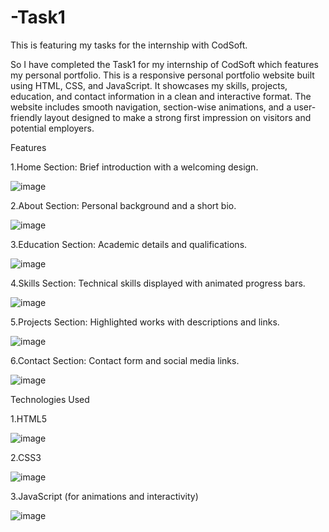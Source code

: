 # -Task1
This is featuring my tasks for the internship with CodSoft.

So I have completed the Task1 for my internship of CodSoft which features my personal portfolio.
This is a responsive personal portfolio website built using HTML, CSS, and JavaScript. 
It showcases my skills, projects, education, and contact information in a clean and interactive format. 
The website includes smooth navigation, section-wise animations, and a user-friendly layout designed to make a strong first impression on visitors and potential employers.




Features

1.Home Section: Brief introduction with a welcoming design.

![image](https://github.com/user-attachments/assets/7580e122-6749-4eb6-92f8-68a0cb0c0693)

2.About Section: Personal background and a short bio.

![image](https://github.com/user-attachments/assets/6a9533f2-6c7a-4b3a-a50b-85ea55f2611b)

3.Education Section: Academic details and qualifications.

![image](https://github.com/user-attachments/assets/79360f49-6885-4790-9518-e54e6db84007)

4.Skills Section: Technical skills displayed with animated progress bars.

![image](https://github.com/user-attachments/assets/9dbe3395-b853-491d-913b-b8ba9240c11c)

5.Projects Section: Highlighted works with descriptions and links.

![image](https://github.com/user-attachments/assets/e9949a91-e313-40c0-983d-f5d5e9e00dd3)

6.Contact Section: Contact form and social media links.

![image](https://github.com/user-attachments/assets/d3f6d417-0ae0-441d-a3c5-9f67483a71c2)


Technologies Used

1.HTML5   

![image](https://github.com/user-attachments/assets/8cc9416c-003d-4398-b637-b1239afe0016)

2.CSS3

![image](https://github.com/user-attachments/assets/501f4a89-7c28-476d-8c9e-fad784172ba4)

3.JavaScript (for animations and interactivity)

![image](https://github.com/user-attachments/assets/74b58744-227c-49f6-92b9-d97ffbb3320d)

